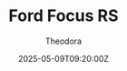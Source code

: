 ---
title: "Ford Focus RS"
meta_title: ""
description: "Ford Focus RS 2018 - ford_rs_2018 by 101Creative Assetto Corsa, ready to race!"
date: 2025-05-09T09:20:00Z
thumb: hvMxulT
mainimage: uSTw1r8
cargallery: ["SbmEHxb", "6CCR4zL", "k2W6Ezs"]
categories: ["Car"]
author: "Theodora"
tags: ["Ford", "Road", "Hatbach", "101Creative", "2018", "USA"]
draft: false
link: https://modsfire.com/c30G9Ma56d2f44o
zipsize: 133 MB
manu: Ford
country: USA
year: 2018
class: Hatchbach
drivetrain: AWD
engine: EcoBoost 2.3L
power: "345 bhp"
torque: 470
mass: "1350"
speed: "250+"
accel: "4.8 seconds"
gb: 6-speed
creator: 101Creative
version: "1.0"
csp: "0.2.6"
carname: "Ford Focus RS"
folder: "ford_rs_2018"
livery: "5 colors"
r2r: 0
host: ModsFire
---